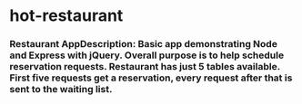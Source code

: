 # hot-restaurant
### Restaurant AppDescription: Basic app demonstrating Node and Express with jQuery. Overall purpose is to help schedule reservation requests. Restaurant has just 5 tables available. First five requests get a reservation, every request after that is sent to the waiting list.
